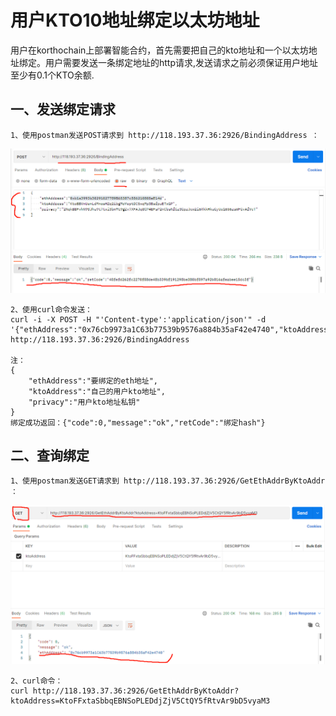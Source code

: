 # 用户KTO10地址绑定以太坊地址
用户在korthochain上部署智能合约，首先需要把自己的kto地址和一个以太坊地址绑定。用户需要发送一条绑定地址的http请求,发送请求之前必须保证用户地址至少有0.1个KTO余额.

## 一、发送绑定请求
    1、使用postman发送POST请求到 http://118.193.37.36:2926/BindingAddress ：

![](../../images/switchrpc/s5.png)
    
    2、使用curl命令发送：
    curl -i -X POST -H "'Content-type':'application/json'" -d '{"ethAddress":"0x76cb9973a1C63b77539b9576a884b35aF42e4740","ktoAddress":"KtoFFxtaSbbqEBNSoPLEDdjZjV5CtQY5fRtvAr9bD5vyaM3","privacy":"3p7xacGL3yeo65bguWQ8417cBfGbFozwRU5PdH1tLKQS8LnxSicFWu1mmmh1H6avzW5GrgDGzFuUSr9VF1vTVoU9"}' http://118.193.37.36:2926/BindingAddress

    注：
    {
        "ethAddress":"要绑定的eth地址",
        "ktoAddress":"自己的用户kto地址",
        "privacy":"用户kto地址私钥"
    }
    绑定成功返回：{"code":0,"message":"ok","retCode":"绑定hash"}

## 二、查询绑定
    1、使用postman发送GET请求到 http://118.193.37.36:2926/GetEthAddrByKtoAddr ：

![](../../images/switchrpc/s6.png)

    2、curl命令：
    curl http://118.193.37.36:2926/GetEthAddrByKtoAddr?ktoAddress=KtoFFxtaSbbqEBNSoPLEDdjZjV5CtQY5fRtvAr9bD5vyaM3